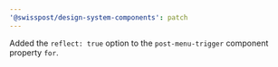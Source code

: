 ```yaml
---
'@swisspost/design-system-components': patch
---
```


Added the `reflect: true` option to the `post-menu-trigger` component property `for`.

